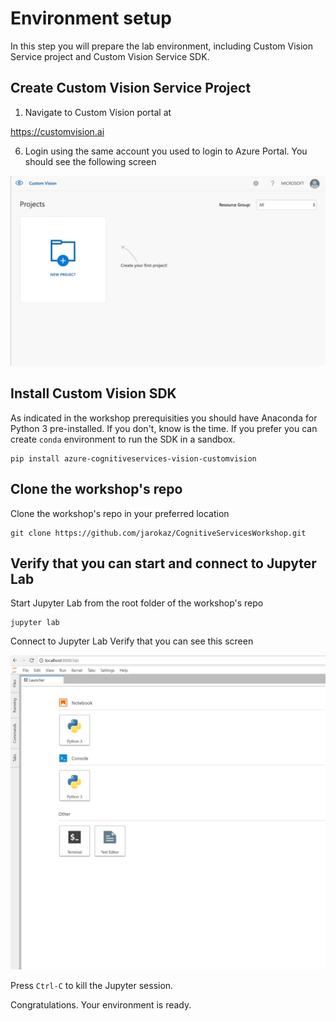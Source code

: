 # Environment setup

In this step you will prepare the lab environment, including Custom Vision Service project and Custom Vision Service SDK. 

## Create Custom Vision Service Project

1. Navigate to Custom Vision portal at

https://customvision.ai

6. Login using the same account you used to login to Azure Portal. You should see the following screen

![Step 1](images/img1.PNG)

## Install Custom Vision SDK
As indicated in the workshop prerequisities you should have Anaconda for Python 3 pre-installed. If you don't, know is the time.
If you prefer you can create `conda` environment to run the SDK in a sandbox.

```
pip install azure-cognitiveservices-vision-customvision
```

## Clone the workshop's repo
Clone the workshop's repo in your preferred location
```
git clone https://github.com/jarokaz/CognitiveServicesWorkshop.git
```

## Verify that you can start and connect to Jupyter Lab 
Start Jupyter Lab from the root folder of the workshop's repo
```
jupyter lab
```
Connect to Jupyter Lab
Verify that you can see this screen

![Step 5](images/jupyter.JPG)

Press `Ctrl-C` to kill the Jupyter session.

Congratulations. Your environment is ready.


